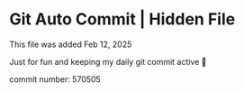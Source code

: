 # Git Auto Commit | Hidden File

This file was added Feb 12, 2025

Just for fun and keeping my daily git commit active 🤪

commit number: 570505
